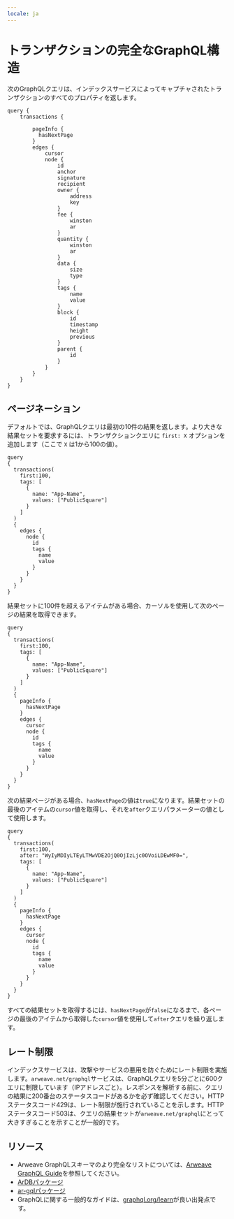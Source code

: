 ```yaml
---
locale: ja
---
```


# トランザクションの完全なGraphQL構造
次のGraphQLクエリは、インデックスサービスによってキャプチャされたトランザクションのすべてのプロパティを返します。

```graphql:no-line-numbers
query {
    transactions {
        
        pageInfo { 
          hasNextPage
        }
        edges {
            cursor
            node {
                id
                anchor
                signature
                recipient
                owner {
                    address
                    key
                }
                fee {
                    winston
                    ar
                }
                quantity {
                    winston
                    ar
                }
                data {
                    size
                    type
                }
                tags {
                    name
                    value
                }
                block {
                    id
                    timestamp
                    height
                    previous
                }
                parent {
                    id
                }
            }
        }
    }
}

```

## ページネーション
デフォルトでは、GraphQLクエリは最初の10件の結果を返します。より大きな結果セットを要求するには、トランザクションクエリに `first: X` オプションを追加します（ここで `X` は1から100の値）。

```graphql{4}
query
{
  transactions(
    first:100,
    tags: [
      {
        name: "App-Name",
        values: ["PublicSquare"]
      }
    ]
  ) 
  {
    edges {
      node {
        id
        tags {
          name
          value
        }
      }
    }
  }
}

```
結果セットに100件を超えるアイテムがある場合、カーソルを使用して次のページの結果を取得できます。
```graphql{13-15,17}
query
{
  transactions(
    first:100,
    tags: [
      {
        name: "App-Name",
        values: ["PublicSquare"]
      }
    ]
  ) 
  {
    pageInfo { 
      hasNextPage
    }
    edges {
      cursor
      node {
        id
        tags {
          name
          value
        }
      }
    }
  }
}
```
次の結果ページがある場合、`hasNextPage`の値は`true`になります。結果セットの最後のアイテムの`cursor`値を取得し、それを`after`クエリパラメーターの値として使用します。
```graphql{5}
query
{
  transactions(
    first:100,
    after: "WyIyMDIyLTEyLTMwVDE2OjQ0OjIzLjc0OVoiLDEwMF0=",
    tags: [
      {
        name: "App-Name",
        values: ["PublicSquare"]
      }
    ]
  ) 
  {
    pageInfo { 
      hasNextPage
    }
    edges {
      cursor
      node {
        id
        tags {
          name
          value
        }
      }
    }
  }
}
```

すべての結果セットを取得するには、`hasNextPage`が`false`になるまで、各ページの最後のアイテムから取得した`cursor`値を使用して`after`クエリを繰り返します。

## レート制限
インデックスサービスは、攻撃やサービスの悪用を防ぐためにレート制限を実施します。`arweave.net/graphql`サービスは、GraphQLクエリを5分ごとに600クエリに制限しています（IPアドレスごと）。レスポンスを解析する前に、クエリの結果に200番台のステータスコードがあるかを必ず確認してください。HTTPステータスコード429は、レート制限が施行されていることを示します。HTTPステータスコード503は、クエリの結果セットが`arweave.net/graphql`にとって大きすぎることを示すことが一般的です。

## リソース
* Arweave GraphQLスキーマのより完全なリストについては、[Arweave GraphQL Guide](https://gql-guide.arweave.net)を参照してください。
* [ArDBパッケージ](../guides/querying-arweave/ardb.md)
* [ar-gqlパッケージ](../guides/querying-arweave/ar-gql.md)
* GraphQLに関する一般的なガイドは、[graphql.org/learn](https://graphql.org/learn)が良い出発点です。